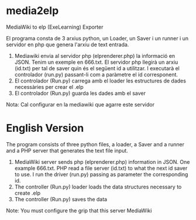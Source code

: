 media2elp
=========

MediaWiki to elp (ExeLearning) Exporter
<p>
El programa consta de 3 arxius python, un Loader, un Saver i un runner i un servidor en php que genera l'arxiu de text entrada. 
<ol>
<li>Mediawiki envia al servidor php (elprenderer.php) la informació en JSON. Tenim un exemple en 666.txt. El servidor php llegirà un arxiu (id.txt) per tal de saver quin és el següent id a utilitzar. I executarà el controlador (run.py) passant-li com a paràmetre el id corresponent.
<li>El controlador (Run.py) carrega amb el loader les estructures de dades necessàries per crear el .elp 
<li>El controlador (Run.py) guarda les dades amb el saver
</ol>
</p>
Nota: Cal configurar en la mediawiki que agarre este servidor


English Version
===============
The program consists of three python files, a loader, a Saver and a runner and a PHP server that generates the text file input. 
<p>
<ol>
<li>MediaWiki server sends php (elprenderer.php) information in JSON. One example 666.txt. PHP read a file server (id.txt) to what the next id saver to use. I run the driver (run.py) passing as parameter the corresponding id. 
<li>The controller (Run.py) loader loads the data structures necessary to create .elp 
<li>The controller (Run.py) saves the data
</ol>
Note: You must configure the grip that this server MediaWiki
</p>

